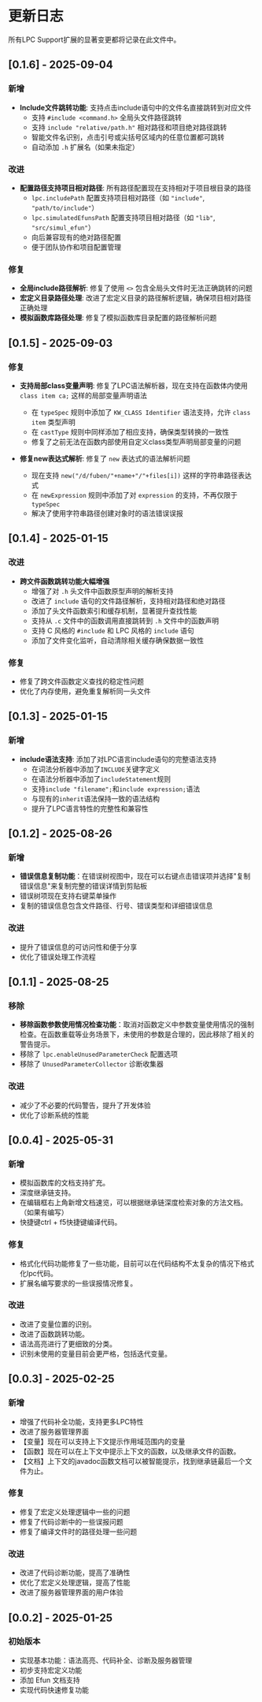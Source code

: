 # 更新日志

所有LPC Support扩展的显著变更都将记录在此文件中。

## [0.1.6] - 2025-09-04

### 新增
- **Include文件跳转功能**: 支持点击include语句中的文件名直接跳转到对应文件
  - 支持 `#include <command.h>` 全局头文件路径跳转
  - 支持 `include "relative/path.h"` 相对路径和项目绝对路径跳转
  - 智能文件名识别，点击引号或尖括号区域内的任意位置都可跳转
  - 自动添加 `.h` 扩展名（如果未指定）

### 改进
- **配置路径支持项目相对路径**: 所有路径配置现在支持相对于项目根目录的路径
  - `lpc.includePath` 配置支持项目相对路径（如 `"include"`, `"path/to/include"`）
  - `lpc.simulatedEfunsPath` 配置支持项目相对路径（如 `"lib"`, `"src/simul_efun"`）
  - 向后兼容现有的绝对路径配置
  - 便于团队协作和项目配置管理

### 修复
- **全局include路径解析**: 修复了使用 `<>` 包含全局头文件时无法正确跳转的问题
- **宏定义目录路径处理**: 改进了宏定义目录的路径解析逻辑，确保项目相对路径正确处理
- **模拟函数库路径处理**: 修复了模拟函数库目录配置的路径解析问题

## [0.1.5] - 2025-09-03

### 修复
- **支持局部class变量声明**: 修复了LPC语法解析器，现在支持在函数体内使用 `class item ca;` 这样的局部变量声明语法
  - 在 `typeSpec` 规则中添加了 `KW_CLASS Identifier` 语法支持，允许 `class item` 类型声明
  - 在 `castType` 规则中同样添加了相应支持，确保类型转换的一致性
  - 修复了之前无法在函数内部使用自定义class类型声明局部变量的问题

- **修复new表达式解析**: 修复了 `new` 表达式的语法解析问题
  - 现在支持 `new("/d/fuben/"+name+"/"+files[i])` 这样的字符串路径表达式
  - 在 `newExpression` 规则中添加了对 `expression` 的支持，不再仅限于 `typeSpec`
  - 解决了使用字符串路径创建对象时的语法错误误报

## [0.1.4] - 2025-01-15

### 改进
- **跨文件函数跳转功能大幅增强**
  - 增强了对 `.h` 头文件中函数原型声明的解析支持
  - 改进了 `include` 语句的文件路径解析，支持相对路径和绝对路径
  - 添加了头文件函数索引和缓存机制，显著提升查找性能
  - 支持从 `.c` 文件中的函数调用直接跳转到 `.h` 文件中的函数声明
  - 支持 C 风格的 `#include` 和 LPC 风格的 `include` 语句
  - 添加了文件变化监听，自动清除相关缓存确保数据一致性

### 修复
- 修复了跨文件函数定义查找的稳定性问题
- 优化了内存使用，避免重复解析同一头文件

## [0.1.3] - 2025-01-15

### 新增
- **include语法支持**: 添加了对LPC语言include语句的完整语法支持
  - 在词法分析器中添加了`INCLUDE`关键字定义
  - 在语法分析器中添加了`includeStatement`规则
  - 支持`include "filename";`和`include expression;`语法
  - 与现有的`inherit`语法保持一致的语法结构
  - 提升了LPC语言特性的完整性和兼容性

## [0.1.2] - 2025-08-26
### 新增
- **错误信息复制功能**：在错误树视图中，现在可以右键点击错误项并选择"复制错误信息"来复制完整的错误详情到剪贴板
- 错误树项现在支持右键菜单操作
- 复制的错误信息包含文件路径、行号、错误类型和详细错误信息

### 改进
- 提升了错误信息的可访问性和便于分享
- 优化了错误处理工作流程

## [0.1.1] - 2025-08-25
### 移除
- **移除函数参数使用情况检查功能**：取消对函数定义中参数变量使用情况的强制检查。在函数重载等业务场景下，未使用的参数是合理的，因此移除了相关的警告提示。
- 移除了 `lpc.enableUnusedParameterCheck` 配置选项
- 移除了 `UnusedParameterCollector` 诊断收集器

### 改进
- 减少了不必要的代码警告，提升了开发体验
- 优化了诊断系统的性能

## [0.0.4] - 2025-05-31
### 新增
- 模拟函数库的文档支持扩充。
- 深度继承链支持。
- 在编辑框右上角新增文档速览，可以根据继承链深度检索对象的方法文档。（如果有编写）
- 快捷键ctrl + f5快捷键编译代码。


### 修复
- 格式化代码功能修复了一些功能，目前可以在代码结构不太复杂的情况下格式化lpc代码。
- 扩展名编写要求的一些误报情况修复。

### 改进
- 改进了变量位置的识别。
- 改进了函数跳转功能。
- 语法高亮进行了更细致的分类。
- 识别未使用的变量目前会更严格，包括迭代变量。

## [0.0.3] - 2025-02-25

### 新增
- 增强了代码补全功能，支持更多LPC特性
- 改进了服务器管理界面
- 【变量】现在可以支持上下文提示作用域范围内的变量
- 【函数】现在可以在上下文中提示上下文的函数，以及继承文件的函数。
- 【文档】上下文的javadoc函数文档可以被智能提示，找到继承链最后一个文件为止。

### 修复
- 修复了宏定义处理逻辑中一些的问题
- 修复了代码诊断中的一些误报问题
- 修复了编译文件时的路径处理一些问题

### 改进
- 改进了代码诊断功能，提高了准确性
- 优化了宏定义处理逻辑，提高了性能
- 改进了服务器管理界面的用户体验

## [0.0.2] - 2025-01-25

### 初始版本
- 实现基本功能：语法高亮、代码补全、诊断及服务器管理
- 初步支持宏定义功能
- 添加 Efun 文档支持
- 实现代码快速修复功能